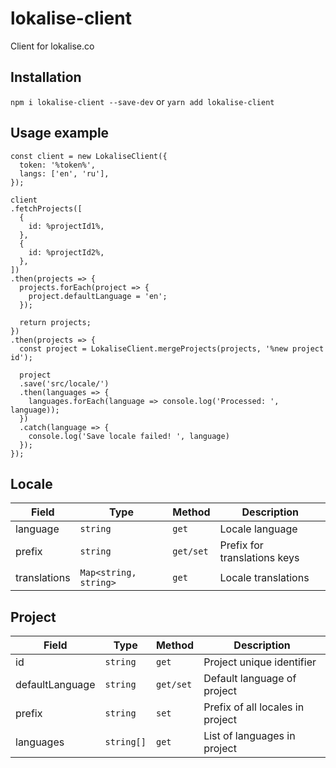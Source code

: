 # lokalise-client
Client for lokalise.co

## Installation

`npm i lokalise-client --save-dev` or `yarn add lokalise-client`

## Usage example

```
const client = new LokaliseClient({
  token: '%token%',
  langs: ['en', 'ru'],
});

client
.fetchProjects([
  {
    id: %projectId1%,
  },
  {
    id: %projectId2%,
  },
])
.then(projects => {
  projects.forEach(project => {
    project.defaultLanguage = 'en';
  });

  return projects;
})
.then(projects => {
  const project = LokaliseClient.mergeProjects(projects, '%new project id');

  project
  .save('src/locale/')
  .then(languages => {
    languages.forEach(language => console.log('Processed: ', language));
  })
  .catch(language => {
    console.log('Save locale failed! ', language)
  });
});
```

## Locale

| Field | Type | Method | Description |
|-|-|-|-|
| language | `string` | `get` | Locale language |
| prefix | `string` | `get/set` | Prefix for translations keys |
| translations | `Map<string, string>` | `get` | Locale translations |

## Project

| Field | Type | Method | Description |
|-|-|-|-|
| id | `string` | `get` | Project unique identifier |
| defaultLanguage | `string` | `get/set` | Default language of project |
| prefix | `string` | `set` | Prefix of all locales in project |
| languages | `string[]` | `get` | List of languages in project |
